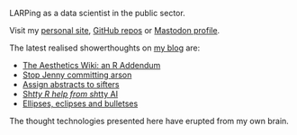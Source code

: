 LARPing as a data scientist in the public sector.

Visit my [personal site](https://www.matt-dray.com/), [GitHub repos](https://github.com/matt-dray?tab=repositories) or [Mastodon profile](https://fosstodon.org/@mattdray).

The latest realised showerthoughts on [my blog](https://www.rostrum.blog/) are:

<!-- BLOG-POST-LIST:START -->
- [The Aesthetics Wiki: an R Addendum](https://www.rostrum.blog/posts/2024-05-08-aesthetic/index.html)
- [Stop Jenny committing arson](https://www.rostrum.blog/posts/2024-04-01-perpetual-restart/index.html)
- [Assign abstracts to sifters](https://www.rostrum.blog/posts/2024-03-26-assign-abstracts/index.html)
- [Sh*tty R help from sh*tty AI](https://www.rostrum.blog/posts/2024-03-15-ai-garbage/index.html)
- [Ellipses, eclipses and bulletses](https://www.rostrum.blog/posts/2024-03-12-eclipse/index.html)
<!-- BLOG-POST-LIST:END -->

The thought technologies presented here have erupted from my own brain.
